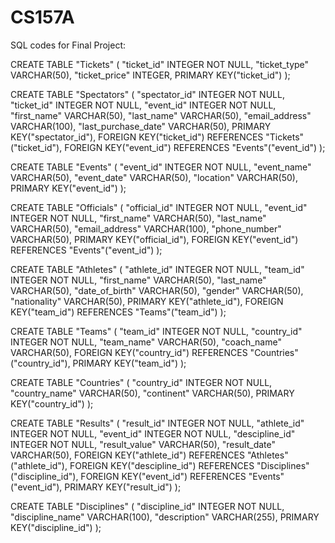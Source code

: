 # CS157A
SQL codes for Final Project:




CREATE TABLE "Tickets" (
	"ticket_id"	INTEGER NOT NULL,
	"ticket_type"	VARCHAR(50),
	"ticket_price"	INTEGER,
	PRIMARY KEY("ticket_id")
);

CREATE TABLE "Spectators" (
	"spectator_id"	INTEGER NOT NULL,
	"ticket_id"	INTEGER NOT NULL,
	"event_id"	INTEGER NOT NULL,
	"first_name"	VARCHAR(50),
	"last_name"	VARCHAR(50),
	"email_address"	VARCHAR(100),
	"last_purchase_date"	VARCHAR(50),
	PRIMARY KEY("spectator_id"),
	FOREIGN KEY("ticket_id") REFERENCES "Tickets"("ticket_id"),
	FOREIGN KEY("event_id") REFERENCES "Events"("event_id")
);

CREATE TABLE "Events" (
	"event_id"	INTEGER NOT NULL,
	"event_name"	VARCHAR(50),
	"event_date"	VARCHAR(50),
	"location"	VARCHAR(50),
	PRIMARY KEY("event_id")
);

CREATE TABLE "Officials" (
	"official_id"	INTEGER NOT NULL,
	"event_id"	INTEGER NOT NULL,
	"first_name"	VARCHAR(50),
	"last_name"	VARCHAR(50),
	"email_address"	VARCHAR(100),
	"phone_number"	VARCHAR(50),
	PRIMARY KEY("official_id"),
	FOREIGN KEY("event_id") REFERENCES "Events"("event_id")
);

CREATE TABLE "Athletes" (
	"athlete_id"	INTEGER NOT NULL,
	"team_id"	INTEGER NOT NULL,
	"first_name"	VARCHAR(50),
	"last_name"	VARCHAR(50),
	"date_of_birth"	VARCHAR(50),
	"gender"	VARCHAR(50),
	"nationality"	VARCHAR(50),
	PRIMARY KEY("athlete_id"),
	FOREIGN KEY("team_id") REFERENCES "Teams"("team_id")
);

CREATE TABLE "Teams" (
	"team_id"	INTEGER NOT NULL,
	"country_id"	INTEGER NOT NULL,
	"team_name"	VARCHAR(50),
	"coach_name"	VARCHAR(50),
	FOREIGN KEY("country_id") REFERENCES "Countries"("country_id"),
	PRIMARY KEY("team_id")
);

CREATE TABLE "Countries" (
	"country_id"	INTEGER NOT NULL,
	"country_name"	VARCHAR(50),
	"continent"	VARCHAR(50),
	PRIMARY KEY("country_id")
);

CREATE TABLE "Results" (
	"result_id"	INTEGER NOT NULL,
	"athlete_id"	INTEGER NOT NULL,
	"event_id"	INTEGER NOT NULL,
	"descipline_id"	INTEGER NOT NULL,
	"result_value"	VARCHAR(50),
	"result_date"	VARCHAR(50),
	FOREIGN KEY("athlete_id") REFERENCES "Athletes"("athlete_id"),
	FOREIGN KEY("descipline_id") REFERENCES "Disciplines"("discipline_id"),
	FOREIGN KEY("event_id") REFERENCES "Events"("event_id"),
	PRIMARY KEY("result_id")
);

CREATE TABLE "Disciplines" (
	"discipline_id"	INTEGER NOT NULL,
	"discipline_name"	VARCHAR(100),
	"description"	VARCHAR(255),
	PRIMARY KEY("discipline_id")
);
